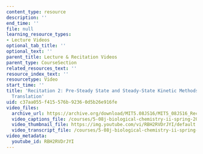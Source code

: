 ```yaml
---
content_type: resource
description: ''
end_time: ''
file: null
learning_resource_types:
- Lecture Videos
optional_tab_title: ''
optional_text: ''
parent_title: Lecture & Recitation Videos
parent_type: CourseSection
related_resources_text: ''
resource_index_text: ''
resourcetype: Video
start_time: ''
title: 'Recitation 2: Pre-Steady State and Steady-State Kinetic Methods Applied to
  Translation'
uid: c37aa055-f415-576b-9236-0d5b26e916fe
video_files:
  archive_url: https://archive.org/download/MIT5.08JS16/MIT5_08JS16_Recitation_02_300k.mp4
  video_captions_file: /courses/5-08j-biological-chemistry-ii-spring-2016/9e08766684b15f38bfedb77bbcc8014d_RBH2RVDrJYI.vtt
  video_thumbnail_file: https://img.youtube.com/vi/RBH2RVDrJYI/default.jpg
  video_transcript_file: /courses/5-08j-biological-chemistry-ii-spring-2016/c2a97aa48c8cd7ce4a2d226c300ae579_RBH2RVDrJYI.pdf
video_metadata:
  youtube_id: RBH2RVDrJYI
---
```

